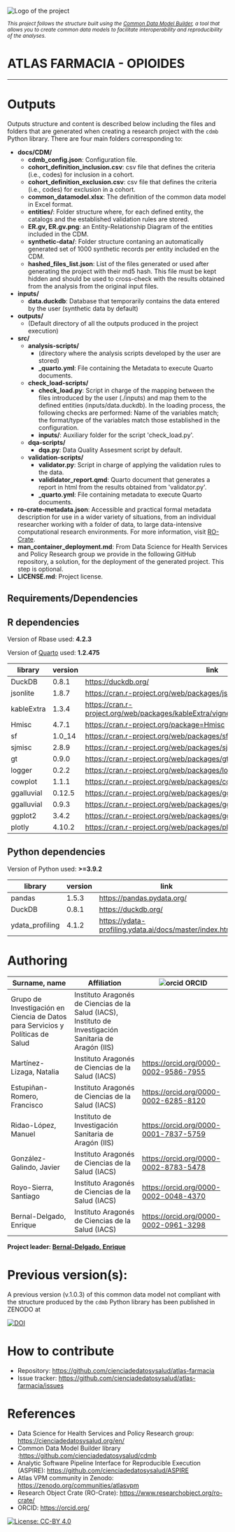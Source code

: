 ![Logo of the project](https://cienciadedatosysalud.org/wp-content/uploads/logo-Data-Science-VPM.png)

<small><i>This project follows the structure built using the [Common Data Model Builder](https://github.com/cienciadedatosysalud/cdmb), a tool that allows you to create common data models to facilitate interoperability and reproducibility of the analyses.</i></small>


# ATLAS FARMACIA - OPIOIDES

---

# Outputs
Outputs structure and content is described below including the files and folders that are generated when creating a research project with the `cdmb` Python library. There are four main folders corresponding to:

- __docs/CDM/__
  - **cdmb_config.json**: Configuration file.
  - **cohort_definition_inclusion.csv**: csv file that defines the criteria (i.e., codes) for inclusion in a cohort.
  - **cohort_definition_exclusion.csv**: csv file that defines the criteria (i.e., codes) for exclusion in a cohort.
  - **common_datamodel.xlsx**: The definition of the common data model in Excel format.
  - **entities/**: Folder structure where, for each defined entity, the catalogs and the established validation rules are stored.
  - **ER.gv, ER.gv.png**: an Entity-Relationship Diagram of the entities included in the CDM.
  - **synthetic-data/**: Folder structure contaning an automatically generated set of 1000 synthetic records per entity included en the CDM.
  - **hashed_files_list.json**: List of the files generated or used after generating the project with their md5 hash. This file must be kept hidden 
and should be used to cross-check with the results obtained from the analysis from the original input files.
- __inputs/__
  - **data.duckdb**: Database that temporarily contains the data entered by the user (synthetic data by default)
- __outputs/__
  - (Default directory of all the outputs produced in the project execution)
- __src/__
  - __analysis-scripts/__
    - (directory where the analysis scripts developed by the user are stored)
    - **_quarto.yml**: File containing the Metadata to execute Quarto documents.
  - __check_load-scripts/__
    - **check_load.py**: Script in charge of the mapping between the files introduced by the user (./inputs) and map them to the defined entities (inputs/data.duckdb). 
    In the loading process, the following checks are performed: Name of the variables match; the format/type of the variables match those established in the configuration.
    - __inputs/__: Auxiliary folder for the script 'check_load.py'.
  - __dqa-scripts/__
    - **dqa.py**: Data Quality Assesment script by default.
  - **validation-scripts/**
    - **validator.py**: Script in charge of applying the validation rules to the data.
    - **valididator_report.qmd**: Quarto document that generates a report in html from the results obtained from 'validator.py'. 
    - **_quarto.yml**: File containing metadata to execute Quarto documents.
- **ro-crate-metadata.json**: Accessible and practical formal metadata description for use in a wider variety of situations, 
from an individual researcher working with a folder of data, to large data-intensive computational research environments. For more information, visit [RO-Crate](https://www.researchobject.org/ro-crate/).
- **man_container_deployment.md**: From Data Science for Health Services and Policy Research group we provide in the following
  GitHub repository, a solution, for the deployment of the generated project. This step is optional.
- **LICENSE.md**: Project license.


## Requirements/Dependencies 

## R dependencies
Version of Rbase used: **4.2.3**

Version of [Quarto](https://quarto.org/) used: **1.2.475**

| library    | version | link                                                                                    |
|------------|---------|-----------------------------------------------------------------------------------------|
| DuckDB     | 0.8.1   | https://duckdb.org/                                                                     |
| jsonlite   | 1.8.7   | https://cran.r-project.org/web/packages/jsonlite/index.html                             |
| kableExtra | 1.3.4   | https://cran.r-project.org/web/packages/kableExtra/vignettes/awesome_table_in_html.html |
| Hmisc      | 4.7.1   | https://cran.r-project.org/package=Hmisc                                                |
| sf         | 1.0_14  | https://cran.r-project.org/web/packages/sf/index.html                                   |
| sjmisc     | 2.8.9   | https://cran.r-project.org/web/packages/sjmisc/index.html                               |
| gt         | 0.9.0   | https://cran.r-project.org/web/packages/gt/index.html                                   |
| logger     | 0.2.2   | https://cran.r-project.org/web/packages/logger/index.html                               |
| cowplot    | 1.1.1   | https://cran.r-project.org/web/packages/cowplot/index.html                              |
| ggalluvial | 0.12.5  | https://cran.r-project.org/web/packages/ggalluvial/index.html                           |
| ggalluvial | 0.9.3   | https://cran.r-project.org/web/packages/ggrepel/index.html                              |
| ggplot2    | 3.4.2   | https://cran.r-project.org/web/packages/ggplot2/index.html                              |
| plotly     | 4.10.2  | https://cran.r-project.org/web/packages/plotly/index.html                               |

## Python dependencies
Version of Python used: **>=3.9.2**

| library         | version | link                                                    |
|-----------------|---------|---------------------------------------------------------|
| pandas          | 1.5.3   | https://pandas.pydata.org/                              |
| DuckDB          | 0.8.1   | https://duckdb.org/                                     |
| ydata_profiling | 4.1.2   | https://ydata-profiling.ydata.ai/docs/master/index.html |


# Authoring

| Surname, name | Affiliation | ![orcid](https://orcid.org/sites/default/files/images/orcid_16x16.png) ORCID |
|---------------|-------------|------------------------------------------------------------------------------|
| Grupo de Investigación en Ciencia de Datos para Servicios y Políticas de Salud | Instituto Aragonés de Ciencias de la Salud (IACS), Instituto de Investigación Sanitaria de Aragón (IIS) | |
| Martínez-Lizaga, Natalia | Instituto Aragonés de Ciencias de la Salud (IACS) | https://orcid.org/0000-0002-9586-7955 |
| Estupiñan-Romero, Francisco | Instituto Aragonés de Ciencias de la Salud (IACS) | https://orcid.org/0000-0002-6285-8120 |
| Ridao-López, Manuel | Instituto de Investigación Sanitaria de Aragón (IIS) | https://orcid.org/0000-0001-7837-5759 |
| González-Galindo, Javier | Instituto Aragonés de Ciencias de la Salud (IACS) | https://orcid.org/0000-0002-8783-5478 |
| Royo-Sierra, Santiago | Instituto Aragonés de Ciencias de la Salud (IACS) | https://orcid.org/0000-0002-0048-4370 |
| Bernal-Delgado, Enrique | Instituto Aragonés de Ciencias de la Salud (IACS) | https://orcid.org/0000-0002-0961-3298 |

__Project leader: [Bernal-Delgado, Enrique](https://orcid.org/0000-0002-0961-3298)__


# Previous version(s):
A previous version (v.1.0.3) of this common data model not compliant with the structure produced by the `cdmb` Python library has been published in ZENODO at
 
[![DOI](https://zenodo.org/badge/DOI/10.5281/zenodo.8016643.svg)](https://doi.org/10.5281/zenodo.8016643)

# How to contribute
- Repository: https://github.com/cienciadedatosysalud/atlas-farmacia
- Issue tracker: https://github.com/cienciadedatosysalud/atlas-farmacia/issues

# References
- Data Science for Health Services and Policy Research group: https://cienciadedatosysalud.org/en/
- Common Data Model Builder library :https://github.com/cienciadedatosysalud/cdmb
- Analytic Software Pipeline Interface for Reproducible Execution (ASPIRE): https://github.com/cienciadedatosysalud/ASPIRE
- Atlas VPM community in Zenodo: https://zenodo.org/communities/atlasvpm
- Research Object Crate (RO-Crate): https://www.researchobject.org/ro-crate/
- ORCID: https://orcid.org/

<a href="https://creativecommons.org/licenses/by/4.0/" target="_blank" ><img src="https://img.shields.io/badge/license-CC--BY%204.0-lightgrey" alt="License: CC-BY 4.0"></a>

